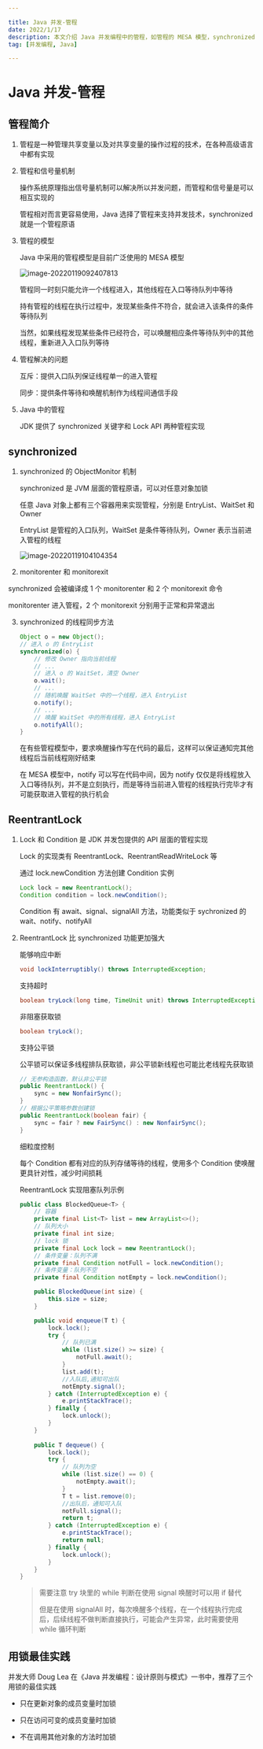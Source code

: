 ```yaml
---

title: Java 并发-管程
date: 2022/1/17
description: 本文介绍 Java 并发编程中的管程，如管程的 MESA 模型，synchronized 的使用，以及 ReentrantLock 和 Condition 的使用
tag: [并发编程, Java]

---
```


# Java 并发-管程

## 管程简介

1. 管程是一种管理共享变量以及对共享变量的操作过程的技术，在各种高级语言中都有实现

2. 管程和信号量机制

   操作系统原理指出信号量机制可以解决所以并发问题，而管程和信号量是可以相互实现的

   管程相对而言更容易使用，Java 选择了管程来支持并发技术，synchronized 就是一个管程原语

3. 管程的模型

   Java 中采用的管程模型是目前广泛使用的 MESA 模型

   ![image-20220119092407813](https://pic-bed-1258841963.cos.ap-nanjing.myqcloud.com/2022/01/20220119092411059.png)
   
   管程同一时刻只能允许一个线程进入，其他线程在入口等待队列中等待
   
   持有管程的线程在执行过程中，发现某些条件不符合，就会进入该条件的条件等待队列
   
   当然，如果线程发现某些条件已经符合，可以唤醒相应条件等待队列中的其他线程，重新进入入口队列等待

4. 管程解决的问题

   互斥：提供入口队列保证线程单一的进入管程

   同步：提供条件等待和唤醒机制作为线程间通信手段

5. Java 中的管程

   JDK 提供了 synchronized 关键字和 Lock API 两种管程实现

## synchronized

1. synchronized 的 ObjectMonitor 机制

   synchronized 是 JVM 层面的管程原语，可以对任意对象加锁

   任意 Java 对象上都有三个容器用来实现管程，分别是 EntryList、WaitSet 和 Owner

   EntryList 是管程的入口队列，WaitSet 是条件等待队列，Owner 表示当前进入管程的线程

   ![image-20220119104104354](https://pic-bed-1258841963.cos.ap-nanjing.myqcloud.com/2022/01/20220119104106437.png)

2.  monitorenter 和 monitorexit

   synchronized 会被编译成 1 个 monitorenter 和 2 个 monitorexit 命令

   monitorenter 进入管程，2 个 monitorexit 分别用于正常和异常退出

3. synchronized 的线程同步方法

   ```java
   Object o = new Object();
   // 进入 o 的 EntryList
   synchronized(o) {
       // 修改 Owner 指向当前线程
       // ...
       // 进入 o 的 WaitSet，清空 Owner
       o.wait();
       // ... 
       // 随机唤醒 WaitSet 中的一个线程，进入 EntryList
       o.notify();
       // ...
       // 唤醒 WaitSet 中的所有线程，进入 EntryList
       o.notifyAll();
   }
   ```

   在有些管程模型中，要求唤醒操作写在代码的最后，这样可以保证通知完其他线程后当前线程刚好结束

   在 MESA 模型中，notify 可以写在代码中间，因为 notify 仅仅是将线程放入入口等待队列，并不是立刻执行，而是等待当前进入管程的线程执行完毕才有可能获取进入管程的执行机会

## ReentrantLock

1. Lock 和 Condition 是 JDK 并发包提供的 API 层面的管程实现

   Lock 的实现类有 ReentrantLock、ReentrantReadWriteLock 等

   通过 lock.newCondition 方法创建 Condition 实例

   ```java
   Lock lock = new ReentrantLock();
   Condition condition = lock.newCondition();
   ```

   Condition 有 await、signal、signalAll 方法，功能类似于 sychronized 的 wait、notify、notifyAll

2. ReentrantLock 比 synchronized 功能更加强大

   能够响应中断

   ```java
   void lockInterruptibly() throws InterruptedException;
   ```

   支持超时

   ```java
   boolean tryLock(long time, TimeUnit unit) throws InterruptedException;
   ```

   非阻塞获取锁

   ```java
   boolean tryLock();
   ```

   支持公平锁

   公平锁可以保证多线程排队获取锁，非公平锁新线程也可能比老线程先获取锁

   ```java
   // 无参构造函数，默认非公平锁
   public ReentrantLock() {
       sync = new NonfairSync();
   }
   // 根据公平策略参数创建锁
   public ReentrantLock(boolean fair) {
       sync = fair ? new FairSync() : new NonfairSync();
   }
   ```

   细粒度控制

   每个 Condition 都有对应的队列存储等待的线程，使用多个 Condition 使唤醒更具针对性，减少时间损耗

   ReentrantLock 实现阻塞队列示例

   ```java
   public class BlockedQueue<T> {
       // 容器
       private final List<T> list = new ArrayList<>();
       // 队列大小
       private final int size;
       // lock 锁
       private final Lock lock = new ReentrantLock();
       // 条件变量：队列不满
       private final Condition notFull = lock.newCondition();
       // 条件变量：队列不空
       private final Condition notEmpty = lock.newCondition();
   
       public BlockedQueue(int size) {
           this.size = size;
       }
   
       public void enqueue(T t) {
           lock.lock();
           try {
               // 队列已满
               while (list.size() >= size) {
                   notFull.await();
               }
               list.add(t);
               //入队后,通知可出队
               notEmpty.signal();
           } catch (InterruptedException e) {
               e.printStackTrace();
           } finally {
               lock.unlock();
           }
       }
       
       public T dequeue() {
           lock.lock();
           try {
               // 队列为空
               while (list.size() == 0) {
                   notEmpty.await();
               }
               T t = list.remove(0);
               //出队后，通知可入队
               notFull.signal();
               return t;
           } catch (InterruptedException e) {
               e.printStackTrace();
               return null;
           } finally {
               lock.unlock();
           }
       }
   }
   ```
   
   > 需要注意 try 块里的 while 判断在使用 signal 唤醒时可以用 if 替代
   >
   > 但是在使用 signalAll 时，每次唤醒多个线程，在一个线程执行完成后，后续线程不做判断直接执行，可能会产生异常，此时需要使用 while 循环判断


## 用锁最佳实践

并发大师 Doug Lea 在《Java 并发编程：设计原则与模式》一书中，推荐了三个用锁的最佳实践

- 只在更新对象的成员变量时加锁

- 只在访问可变的成员变量时加锁

- 不在调用其他对象的方法时加锁

